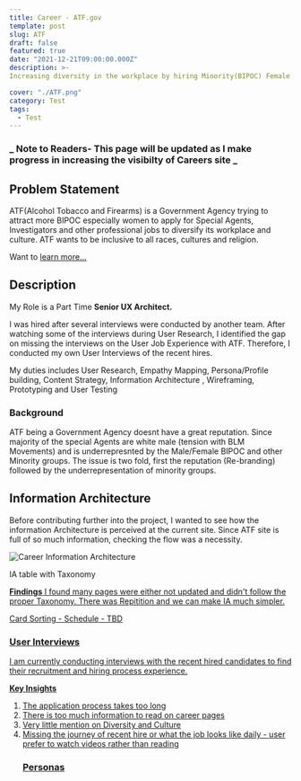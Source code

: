 ```yaml
---
title: Career - ATF.gov
template: post
slug: ATF
draft: false
featured: true
date: "2021-12-21T09:00:00.000Z"
description: >-
Increasing diversity in the workplace by hiring Minority(BIPOC) Female Special Agents, IOI, Forensics and other professional Jobs.

cover: "./ATF.png"
category: Test
tags:
  - Test
---
```


### **_ Note to Readers- This page will be updated as I make progress in increasing the visibilty of Careers site _**

## Problem Statement

ATF(Alcohol Tobacco and Firearms) is a Government Agency trying to attract more BIPOC especially women to apply for Special Agents, Investigators and other professional jobs to diversify its workplace and culture. ATF wants to be inclusive to all races, cultures and religion.

Want to <a href="https://www.atf.gov/careers"> learn more...</a>

## Description

My Role is a Part Time <b>Senior UX Architect.</b>

I was hired after several interviews were conducted by another team. After watching some of the interviews during User Research, I identified the gap on missing the interviews on the User Job Experience with ATF. Therefore, I conducted my own User Interviews of the recent hires.

My duties includes User Research, Empathy Mapping, Persona/Profile building, Content Strategy, Information Architecture , Wireframing, Prototyping and User Testing

### Background

ATF being a Government Agency doesnt have a great reputation. Since majority of the special Agents are white male (tension with BLM Movements) and is underrepresnted by the Male/Female BIPOC and other Minority groups.
The issue is two fold, first the reputation (Re-branding) followed by the underrepresentation of minority groups.

## Information Architecture

Before contributing further into the project, I wanted to see how the information Architecture is perceived at the current site. Since ATF site is full of so much information, checking the flow was a necessity.

![Career Information Architecture](/IA.png)

IA table with Taxonomy <a href="https://docs.google.com/spreadsheets/d/1NyfovFWwte2TSepiyUgaRW39Pir8ph2P22ehgW6ihPQ/edit?usp=sharing">

<b> Findings</b> I found many pages were either not updated and didn't follow the proper Taxonomy. There was Repitition and we can make IA much simpler.

Card Sorting - Schedule - TBD

### User Interviews

I am currently conducting interviews with the recent hired candidates to find their recruitment and hiring process experience.

<b> Key Insights </b>

<ol> 
<li>The application process takes too long </li>
<li> There is too much information to read on career pages </li>
<li> Very little mention on Diversity and Culture </li>
<li> Missing the journey of recent hire or what the job looks like daily - user prefer to watch videos rather than reading </li>

### Personas
